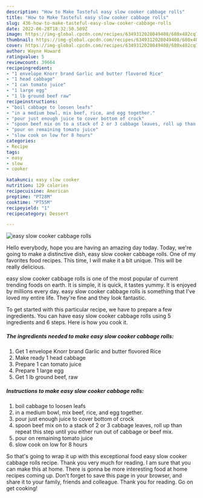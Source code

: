 ```yaml
---
description: "How to Make Tasteful easy slow cooker cabbage rolls"
title: "How to Make Tasteful easy slow cooker cabbage rolls"
slug: 436-how-to-make-tasteful-easy-slow-cooker-cabbage-rolls
date: 2022-06-28T18:32:50.509Z
image: https://img-global.cpcdn.com/recipes/6349312028049408/680x482cq70/easy-slow-cooker-cabbage-rolls-recipe-main-photo.jpg
thumbnail: https://img-global.cpcdn.com/recipes/6349312028049408/680x482cq70/easy-slow-cooker-cabbage-rolls-recipe-main-photo.jpg
cover: https://img-global.cpcdn.com/recipes/6349312028049408/680x482cq70/easy-slow-cooker-cabbage-rolls-recipe-main-photo.jpg
author: Wayne Howard
ratingvalue: 5
reviewcount: 39664
recipeingredient:
- "1 envelope Knorr brand Garlic and butter flovored Rice"
- "1 head cabbage"
- "1 can tomato juice"
- "1 large egg"
- "1 lb ground beef raw"
recipeinstructions:
- "boil cabbage to loosen leafs"
- "in a medium bowl, mix beef, rice, and egg together."
- "pour just enough juice to cover bottom of crock"
- "spoon beef mix on to a stack of 2 or 3 cabbage leaves, roll up than  repeat this step until you either run out of cabbage or beef mix."
- "pour on remaining tomato juice"
- "slow cook on low for 8 hours"
categories:
- Recipe
tags:
- easy
- slow
- cooker

katakunci: easy slow cooker 
nutrition: 129 calories
recipecuisine: American
preptime: "PT28M"
cooktime: "PT55M"
recipeyield: "1"
recipecategory: Dessert

---
```



![easy slow cooker cabbage rolls](https://img-global.cpcdn.com/recipes/6349312028049408/680x482cq70/easy-slow-cooker-cabbage-rolls-recipe-main-photo.jpg)

Hello everybody, hope you are having an amazing day today. Today, we're going to make a distinctive dish, easy slow cooker cabbage rolls. One of my favorites food recipes. This time, I will make it a bit unique. This will be really delicious.



easy slow cooker cabbage rolls is one of the most popular of current trending foods on earth. It is simple, it is quick, it tastes yummy. It is enjoyed by millions every day. easy slow cooker cabbage rolls is something that I've loved my entire life. They're fine and they look fantastic.


To get started with this particular recipe, we have to prepare a few ingredients. You can have easy slow cooker cabbage rolls using 5 ingredients and 6 steps. Here is how you cook it.

<!--inarticleads1-->

##### The ingredients needed to make easy slow cooker cabbage rolls:

1. Get 1 envelope Knorr brand Garlic and butter flovored Rice
1. Make ready 1 head cabbage
1. Prepare 1 can tomato juice
1. Prepare 1 large egg
1. Get 1 lb ground beef, raw




<!--inarticleads2-->

##### Instructions to make easy slow cooker cabbage rolls:

1. boil cabbage to loosen leafs
1. in a medium bowl, mix beef, rice, and egg together.
1. pour just enough juice to cover bottom of crock
1. spoon beef mix on to a stack of 2 or 3 cabbage leaves, roll up than  repeat this step until you either run out of cabbage or beef mix.
1. pour on remaining tomato juice
1. slow cook on low for 8 hours




So that's going to wrap it up with this exceptional food easy slow cooker cabbage rolls recipe. Thank you very much for reading. I am sure that you can make this at home. There is gonna be more interesting food at home recipes coming up. Don't forget to save this page in your browser, and share it to your family, friends and colleague. Thank you for reading. Go on get cooking!
